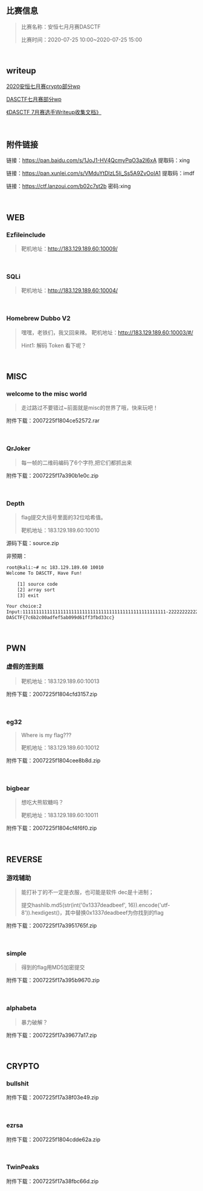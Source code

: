 ## 比赛信息

> 比赛名称：安恒七月月赛DASCTF
>
> 比赛时间：2020-07-25 10:00~2020-07-25 15:00

<br/>

## writeup

[2020安恒七月赛crypto部分wp](https://badmonkey.site/archives/dasctf-2020-7.html)

[DASCTF七月赛部分wp](https://bbs.pediy.com/thread-260967.htm)

[《DASCTF 7月赛选手Writeup收集文档》](https://shimo.im/docs/8wq3dxVJg6dY6r8w/)

<br/>

## 附件链接

链接：https://pan.baidu.com/s/1JoJ1-HV4QcmyPqO3a2I6xA 提取码：xing

链接：https://pan.xunlei.com/s/VMduYtDlzL5Ii_Ss5A9ZvOoIA1 提取码：imdf

链接：https://ctf.lanzoui.com/b02c7st2b 密码:xing

<br/>

## WEB

### Ezfileinclude

> 靶机地址：http://183.129.189.60:10009/

<br/>

### SQLi

> 靶机地址：http://183.129.189.60:10004/

<br/>

### Homebrew Dubbo V2

> 嘿嘿，老铁们，我又回来辣。 靶机地址：http://183.129.189.60:10003/#/
>
> Hint1: 解码 Token 看下呢？

<br/>

## MISC

### welcome to the misc world

> 走过路过不要错过~前面就是misc的世界了哦，快来玩吧！

附件下载：2007225f1804ce52572.rar

<br/>

### QrJoker

> 每一帧的二维码编码了6个字符,把它们都抓出来

附件下载：2007225f17a390b1e0c.zip

<br/>

### Depth

> flag提交大括号里面的32位哈希值。
>
> 靶机地址：183.129.189.60:10010

源码下载：source.zip

非预期：

```bash
root@kali:~# nc 183.129.189.60 10010
Welcome To DASCTF, Have Fun!

	[1] source code
	[2] array sort
	[3] exit

Your choice:2
Input:11111111111111111111111111111111111111111111111111111-222222222222222222222222222222222222222222222222222222222222222222-3333333333333333333333333333333333333333333333333333333333-4
DASCTF{7c6b2c00adfef5ab099d61ff3fbd33cc}
```

<br/>

## PWN

### 虚假的签到题

> 靶机地址：183.129.189.60:10013

附件下载：2007225f1804cfd3157.zip

<br/>

### eg32

> Where is my flag???
>
> 靶机地址：183.129.189.60:10012

附件下载：2007225f1804cee8b8d.zip

<br/>

### bigbear

> 想吃大熊软糖吗？
>
> 靶机地址：183.129.189.60:10011

附件下载：2007225f1804cf4f6f0.zip

<br/>

## REVERSE

### 游戏辅助

> 能打补丁的不一定是衣服，也可能是软件 dec是十进制；
>
> 提交hashlib.md5(str(int('0x1337deadbeef', 16)).encode('utf-8')).hexdigest()，其中替换0x1337deadbeef为你找到的flag

附件下载：2007225f17a3951765f.zip

<br/>

### simple

> 得到的flag用MD5加密提交

附件下载：2007225f17a395b9670.zip

<br/>

### alphabeta

> 暴力破解？

附件下载：2007225f17a39677a17.zip

<br/>

## CRYPTO

### bullshit

附件下载：2007225f17a38f03e49.zip

<br/>

### ezrsa

附件下载：2007225f1804cdde62a.zip

<br/>

### TwinPeaks

附件下载：2007225f17a38fbc66d.zip

